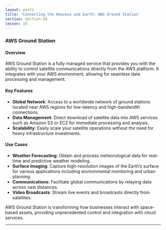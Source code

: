 ```yaml
---
layout: posts
title: 'Connecting the Heavens and Earth: AWS Ground Station'
section: Section-18
lesson: 19
---
```


### AWS Ground Station

#### Overview

AWS Ground Station is a fully managed service that provides you with the ability to control satellite communications directly from the AWS platform. It integrates with your AWS environment, allowing for seamless data processing and management.

<!-- pagebreak -->

#### Key Features

- **Global Network**: Access to a worldwide network of ground stations located near AWS regions for low-latency and high-bandwidth connections.
- **Data Management**: Direct download of satellite data into AWS services such as Amazon S3 or EC2 for immediate processing and analysis.
- **Scalability**: Easily scale your satellite operations without the need for heavy infrastructure investments.
<!-- pagebreak -->

#### Use Cases

- **Weather Forecasting**: Obtain and process meteorological data for real-time and predictive weather modeling.
- **Surface Imaging**: Capture high-resolution images of the Earth’s surface for various applications including environmental monitoring and urban planning.
- **Communications**: Facilitate global communications by relaying data across vast distances.
- **Video Broadcasts**: Stream live events and broadcasts directly from satellites.

AWS Ground Station is transforming how businesses interact with space-based assets, providing unprecedented control and integration with cloud services.

---
